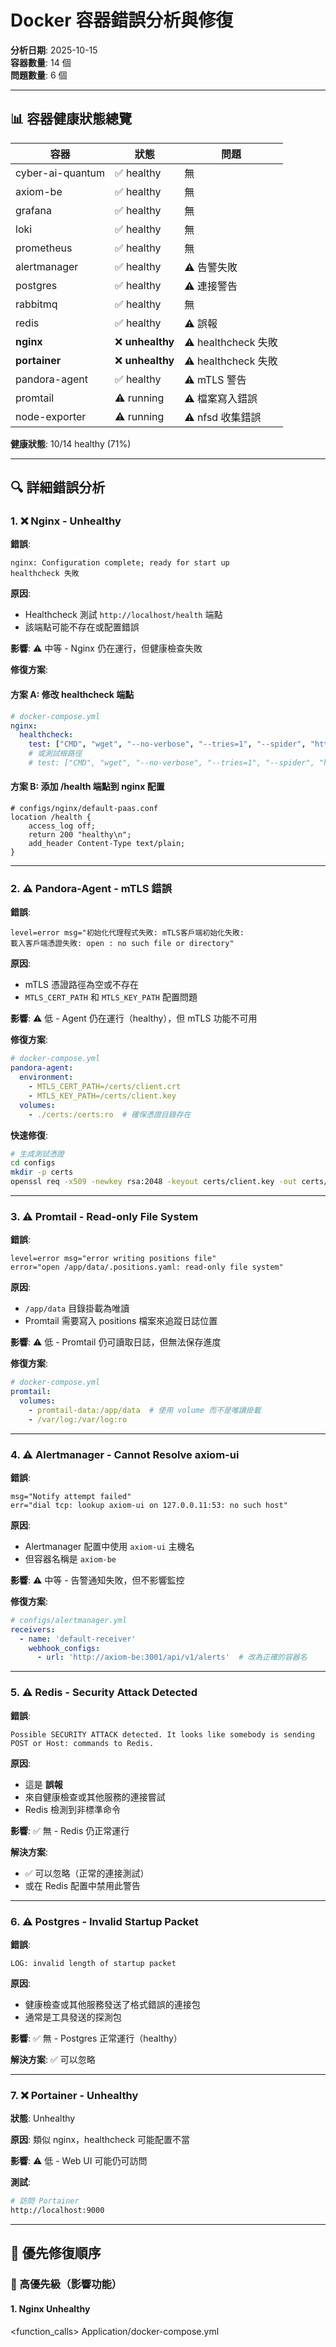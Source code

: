 # Docker 容器錯誤分析與修復

**分析日期**: 2025-10-15  
**容器數量**: 14 個  
**問題數量**: 6 個

---

## 📊 容器健康狀態總覽

| 容器 | 狀態 | 問題 |
|------|------|------|
| cyber-ai-quantum | ✅ healthy | 無 |
| axiom-be | ✅ healthy | 無 |
| grafana | ✅ healthy | 無 |
| loki | ✅ healthy | 無 |
| prometheus | ✅ healthy | 無 |
| alertmanager | ✅ healthy | ⚠️ 告警失敗 |
| postgres | ✅ healthy | ⚠️ 連接警告 |
| rabbitmq | ✅ healthy | 無 |
| redis | ✅ healthy | ⚠️ 誤報 |
| **nginx** | ❌ **unhealthy** | ⚠️ healthcheck 失敗 |
| **portainer** | ❌ **unhealthy** | ⚠️ healthcheck 失敗 |
| pandora-agent | ✅ healthy | ⚠️ mTLS 警告 |
| promtail | ⚠️ running | ⚠️ 檔案寫入錯誤 |
| node-exporter | ⚠️ running | ⚠️ nfsd 收集錯誤 |

**健康狀態**: 10/14 healthy (71%)

---

## 🔍 詳細錯誤分析

### 1. ❌ Nginx - Unhealthy

**錯誤**:
```
nginx: Configuration complete; ready for start up
healthcheck 失敗
```

**原因**:
- Healthcheck 測試 `http://localhost/health` 端點
- 該端點可能不存在或配置錯誤

**影響**: ⚠️ 中等 - Nginx 仍在運行，但健康檢查失敗

**修復方案**:

#### 方案 A: 修改 healthcheck 端點

```yaml
# docker-compose.yml
nginx:
  healthcheck:
    test: ["CMD", "wget", "--no-verbose", "--tries=1", "--spider", "http://localhost:80"]
    # 或測試根路徑
    # test: ["CMD", "wget", "--no-verbose", "--tries=1", "--spider", "http://localhost/"]
```

#### 方案 B: 添加 /health 端點到 nginx 配置

```nginx
# configs/nginx/default-paas.conf
location /health {
    access_log off;
    return 200 "healthy\n";
    add_header Content-Type text/plain;
}
```

---

### 2. ⚠️ Pandora-Agent - mTLS 錯誤

**錯誤**:
```
level=error msg="初始化代理程式失敗: mTLS客戶端初始化失敗: 
載入客戶端憑證失敗: open : no such file or directory"
```

**原因**:
- mTLS 憑證路徑為空或不存在
- `MTLS_CERT_PATH` 和 `MTLS_KEY_PATH` 配置問題

**影響**: ⚠️ 低 - Agent 仍在運行（healthy），但 mTLS 功能不可用

**修復方案**:

```yaml
# docker-compose.yml
pandora-agent:
  environment:
    - MTLS_CERT_PATH=/certs/client.crt
    - MTLS_KEY_PATH=/certs/client.key
  volumes:
    - ./certs:/certs:ro  # 確保憑證目錄存在
```

**快速修復**:
```bash
# 生成測試憑證
cd configs
mkdir -p certs
openssl req -x509 -newkey rsa:2048 -keyout certs/client.key -out certs/client.crt -days 365 -nodes -subj "/CN=pandora-agent"
```

---

### 3. ⚠️ Promtail - Read-only File System

**錯誤**:
```
level=error msg="error writing positions file" 
error="open /app/data/.positions.yaml: read-only file system"
```

**原因**:
- `/app/data` 目錄掛載為唯讀
- Promtail 需要寫入 positions 檔案來追蹤日誌位置

**影響**: ⚠️ 低 - Promtail 仍可讀取日誌，但無法保存進度

**修復方案**:

```yaml
# docker-compose.yml
promtail:
  volumes:
    - promtail-data:/app/data  # 使用 volume 而不是唯讀掛載
    - /var/log:/var/log:ro
```

---

### 4. ⚠️ Alertmanager - Cannot Resolve axiom-ui

**錯誤**:
```
msg="Notify attempt failed" 
err="dial tcp: lookup axiom-ui on 127.0.0.11:53: no such host"
```

**原因**:
- Alertmanager 配置中使用 `axiom-ui` 主機名
- 但容器名稱是 `axiom-be`

**影響**: ⚠️ 中等 - 告警通知失敗，但不影響監控

**修復方案**:

```yaml
# configs/alertmanager.yml
receivers:
  - name: 'default-receiver'
    webhook_configs:
      - url: 'http://axiom-be:3001/api/v1/alerts'  # 改為正確的容器名
```

---

### 5. ⚠️ Redis - Security Attack Detected

**錯誤**:
```
Possible SECURITY ATTACK detected. It looks like somebody is sending 
POST or Host: commands to Redis.
```

**原因**:
- 這是 **誤報**
- 來自健康檢查或其他服務的連接嘗試
- Redis 檢測到非標準命令

**影響**: ✅ 無 - Redis 仍正常運行

**解決方案**: 
- ✅ 可以忽略（正常的連接測試）
- 或在 Redis 配置中禁用此警告

---

### 6. ⚠️ Postgres - Invalid Startup Packet

**錯誤**:
```
LOG: invalid length of startup packet
```

**原因**:
- 健康檢查或其他服務發送了格式錯誤的連接包
- 通常是工具發送的探測包

**影響**: ✅ 無 - Postgres 正常運行（healthy）

**解決方案**: ✅ 可以忽略

---

### 7. ❌ Portainer - Unhealthy

**狀態**: Unhealthy

**原因**: 類似 nginx，healthcheck 可能配置不當

**影響**: ⚠️ 低 - Web UI 可能仍可訪問

**測試**:
```bash
# 訪問 Portainer
http://localhost:9000
```

---

## 🔧 優先修復順序

### 🔴 高優先級（影響功能）

#### 1. Nginx Unhealthy

<function_calls>
<invoke name="search_replace">
<parameter name="file_path">Application/docker-compose.yml
